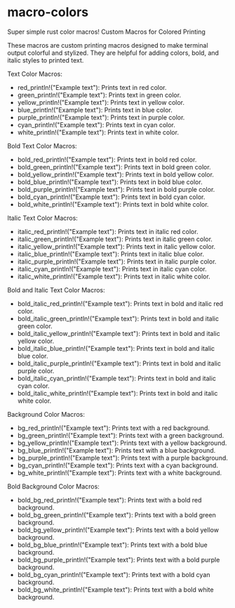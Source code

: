 # macro-colors
Super simple rust color macros!
Custom Macros for Colored Printing

These macros are custom printing macros designed to make terminal output colorful and stylized. They are helpful for adding colors, bold, and italic styles to printed text.

Text Color Macros:

- red_println!("Example text"): Prints text in red color.
- green_println!("Example text"): Prints text in green color.
- yellow_println!("Example text"): Prints text in yellow color.
- blue_println!("Example text"): Prints text in blue color.
- purple_println!("Example text"): Prints text in purple color.
- cyan_println!("Example text"): Prints text in cyan color.
- white_println!("Example text"): Prints text in white color.

Bold Text Color Macros:

- bold_red_println!("Example text"): Prints text in bold red color.
- bold_green_println!("Example text"): Prints text in bold green color.
- bold_yellow_println!("Example text"): Prints text in bold yellow color.
- bold_blue_println!("Example text"): Prints text in bold blue color.
- bold_purple_println!("Example text"): Prints text in bold purple color.
- bold_cyan_println!("Example text"): Prints text in bold cyan color.
- bold_white_println!("Example text"): Prints text in bold white color.

Italic Text Color Macros:

- italic_red_println!("Example text"): Prints text in italic red color.
- italic_green_println!("Example text"): Prints text in italic green color.
- italic_yellow_println!("Example text"): Prints text in italic yellow color.
- italic_blue_println!("Example text"): Prints text in italic blue color.
- italic_purple_println!("Example text"): Prints text in italic purple color.
- italic_cyan_println!("Example text"): Prints text in italic cyan color.
- italic_white_println!("Example text"): Prints text in italic white color.

Bold and Italic Text Color Macros:

- bold_italic_red_println!("Example text"): Prints text in bold and italic red color.
- bold_italic_green_println!("Example text"): Prints text in bold and italic green color.
- bold_italic_yellow_println!("Example text"): Prints text in bold and italic yellow color.
- bold_italic_blue_println!("Example text"): Prints text in bold and italic blue color.
- bold_italic_purple_println!("Example text"): Prints text in bold and italic purple color.
- bold_italic_cyan_println!("Example text"): Prints text in bold and italic cyan color.
- bold_italic_white_println!("Example text"): Prints text in bold and italic white color.

Background Color Macros:

- bg_red_println!("Example text"): Prints text with a red background.
- bg_green_println!("Example text"): Prints text with a green background.
- bg_yellow_println!("Example text"): Prints text with a yellow background.
- bg_blue_println!("Example text"): Prints text with a blue background.
- bg_purple_println!("Example text"): Prints text with a purple background.
- bg_cyan_println!("Example text"): Prints text with a cyan background.
- bg_white_println!("Example text"): Prints text with a white background.

Bold Background Color Macros:

- bold_bg_red_println!("Example text"): Prints text with a bold red background.
- bold_bg_green_println!("Example text"): Prints text with a bold green background.
- bold_bg_yellow_println!("Example text"): Prints text with a bold yellow background.
- bold_bg_blue_println!("Example text"): Prints text with a bold blue background.
- bold_bg_purple_println!("Example text"): Prints text with a bold purple background.
- bold_bg_cyan_println!("Example text"): Prints text with a bold cyan background.
- bold_bg_white_println!("Example text"): Prints text with a bold white background.
